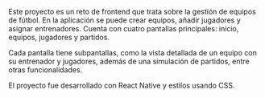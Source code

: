 Este proyecto es un reto de frontend que trata sobre la gestión de equipos de fútbol. En la aplicación se puede crear equipos, añadir jugadores y asignar entrenadores. Cuenta con cuatro pantallas principales: inicio, equipos, jugadores y partidos.<br>

Cada pantalla tiene subpantallas, como la vista detallada de un equipo con su entrenador y jugadores, además de una simulación de partidos, entre otras funcionalidades.

El proyecto fue desarrollado con React Native y estilos usando CSS.
